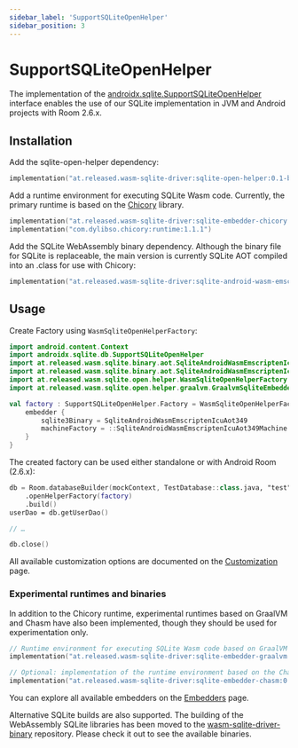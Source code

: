 ```yaml
---
sidebar_label: 'SupportSQLiteOpenHelper'
sidebar_position: 3
---
```


# SupportSQLiteOpenHelper

The implementation of the [androidx.sqlite.SupportSQLiteOpenHelper] interface enables the use of our 
SQLite implementation in JVM and Android projects with Room 2.6.x.

## Installation

Add the sqlite-open-helper dependency:

```kotlin
implementation("at.released.wasm-sqlite-driver:sqlite-open-helper:0.1-beta01")
```

Add a runtime environment for executing SQLite Wasm code. Currently, the primary runtime is based on the [Chicory] library.

```kotlin
implementation("at.released.wasm-sqlite-driver:sqlite-embedder-chicory:0.1-beta01")
implementation("com.dylibso.chicory:runtime:1.1.1")
```

Add the SQLite WebAssembly binary dependency. Although the binary file for SQLite is replaceable,
the main version is currently SQLite AOT compiled into an .class for use with Chicory:

```kotlin
implementation("at.released.wasm-sqlite-driver:sqlite-android-wasm-emscripten-icu-aot-349:0.7")
```

## Usage

Create Factory using `WasmSqliteOpenHelperFactory`:

```kotlin
import android.content.Context
import androidx.sqlite.db.SupportSQLiteOpenHelper
import at.released.wasm.sqlite.binary.aot.SqliteAndroidWasmEmscriptenIcuAot349
import at.released.wasm.sqlite.binary.aot.SqliteAndroidWasmEmscriptenIcuAot349Machine
import at.released.wasm.sqlite.open.helper.WasmSqliteOpenHelperFactory
import at.released.wasm.sqlite.open.helper.graalvm.GraalvmSqliteEmbedder

val factory : SupportSQLiteOpenHelper.Factory = WasmSqliteOpenHelperFactory(context, ChicorySqliteEmbedder) {
    embedder {
        sqlite3Binary = SqliteAndroidWasmEmscriptenIcuAot349
        machineFactory = ::SqliteAndroidWasmEmscriptenIcuAot349Machine
    }
}
```

The created factory can be used either standalone or with Android Room (2.6.x):

```kotlin
db = Room.databaseBuilder(mockContext, TestDatabase::class.java, "test")
    .openHelperFactory(factory)
    .build()
userDao = db.getUserDao()

// …

db.close()
```

All available customization options are documented on the [Customization](Customization.md) page. 

### Experimental runtimes and binaries

In addition to the Chicory runtime, experimental runtimes based on GraalVM and Chasm have also been implemented,
though they should be used for experimentation only.

```kotlin
// Runtime environment for executing SQLite Wasm code based on GraalVM (Sqlite Embedder)
implementation("at.released.wasm-sqlite-driver:sqlite-embedder-graalvm:0.1-beta01")

// Optional: implementation of the runtime environment based on the Chasm library. 
implementation("at.released.wasm-sqlite-driver:sqlite-embedder-chasm:0.1-beta01")
```

You can explore all available embedders on the [Embedders](embedders/index.md) page.

Alternative SQLite builds are also supported. The building of the WebAssembly SQLite libraries has been moved to the [wasm-sqlite-driver-binary] repository.
Please check it out to see the available binaries.

[androidx.sqlite.SupportSQLiteOpenHelper]: https://developer.android.com/reference/androidx/sqlite/db/SupportSQLiteOpenHelper
[Chicory]: https://chicory.dev/
[wasm-sqlite-driver-binary]: https://github.com/illarionov/wasm-sqlite-driver-binary
